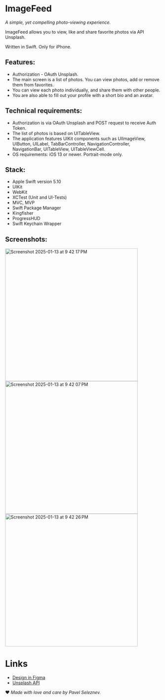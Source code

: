# ImageFeed

*A simple, yet compelling photo-viewing experience.*

ImageFeed allows you to view, like and share favorite photos via API Unsplash.

Written in Swift. Only for iPhone. 

## **Features:**
* Authorization - OAuth Unsplash.
* The main screen is a list of photos. You can view photos, add or remove them from favorites.
* You can view each photo individually, and share them with other people.
* You are also able to fill out your profile with a short bio and an avatar.

## **Technical requirements:**
* Authorization is via OAuth Unsplash and POST request to receive Auth Token.
* The list of photos is based on UITableView.
* The application features UIKit components such as UIImageView, UIButton, UILabel, TabBarController, NavigationController, NavigationBar, UITableView, UITableViewCell.
* OS requirements: iOS 13 or newer. Portrait-mode only.

## **Stack:** 
* Apple Swift version 5.10
* UIKit
* WebKit
* XCTest (Unit and UI-Tests)
* MVC, MVP
* Swift Package Manager
* Kingfisher
* ProgressHUD
* Swift Keychain Wrapper

## **Screenshots:** 

<img width="429" alt="Screenshot 2025-01-13 at 9 42 17 PM" src="https://github.com/user-attachments/assets/6b10962b-0524-442d-9e28-14f7edf7186b" />
<img width="429" alt="Screenshot 2025-01-13 at 9 42 07 PM" src="https://github.com/user-attachments/assets/e16b6b69-a49c-4d76-9548-bddf904c2987" />
<img width="429" alt="Screenshot 2025-01-13 at 9 42 26 PM" src="https://github.com/user-attachments/assets/f3e1c509-3e4a-477d-9259-a478719ac5ee" />

# Links

- [Design in Figma](https://clck.ru/38ddGT)
- [Unsplash API](https://unsplash.com/documentation)

❤️ *Made with love and care by Pavel Seleznev.*
